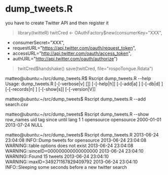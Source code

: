 dump_tweets.R
=============

you have to create  Twitter API and then register it

> library(twitteR)
> twitCred <-   OAuthFactory$new(consumerKey="XXX",
+ consumerSecret="XXX",
+ requestURL="https://api.twitter.com/oauth/request_token",
+ accessURL="http://api.twitter.com/oauth/access_token",
+ authURL="http://api.twitter.com/oauth/authorize")
> twitCred$handshake()
> save(twitCred, file="rospoTongue.Rdata")

matteo@ubuntu:~/src/dump_tweets.R$ Rscript dump_tweets.R --help
Usage: dump_tweets.R [-[-verbose|v] [<integer>]] [-[-help|h]] [-[-add|a] <character>] [-[-db|d] <character>] [-[-records|n] <integer>] [-[-show|s]] [-[-version|V]]

matteo@ubuntu:~/src/dump_tweets$ Rscript dump_tweets.R --add search.csv 

matteo@ubuntu:~/src/dump_tweets$ Rscript dump_tweets.R --show
  row_names        uid        tag      since      until lang
1         1 opensource opensource 2000-01-01 2013-07-24 NULL

matteo@ubuntu:~/src/dump_tweets$ Rscript dump_tweets.R 
2013-06-24 23:04:08 INFO::Dump tweets for opensource
2013-06-24 23:04:08 WARNING::table options does not exist
2013-06-24 23:04:08 WARNING::sinceID=000000000000000000
2013-06-24 23:04:10 WARNING::Found 15 tweets
2013-06-24 23:04:10 WARNING::maxID=349271167829409792
2013-06-24 23:04:10 INFO::Sleeping some seconds before a new twitter search

